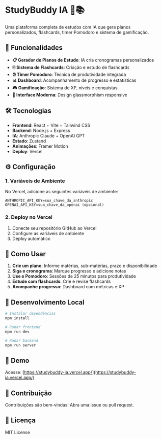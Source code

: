 # StudyBuddy IA 🤖📚

Uma plataforma completa de estudos com IA que gera planos personalizados, flashcards, timer Pomodoro e sistema de gamificação.

## 🚀 Funcionalidades

- **📋 Gerador de Planos de Estudo**: IA cria cronogramas personalizados
- **🃏 Sistema de Flashcards**: Criação e estudo de flashcards
- **⏰ Timer Pomodoro**: Técnica de produtividade integrada
- **📊 Dashboard**: Acompanhamento de progresso e estatísticas
- **🎮 Gamificação**: Sistema de XP, níveis e conquistas
- **🎨 Interface Moderna**: Design glassmorphism responsivo

## 🛠️ Tecnologias

- **Frontend**: React + Vite + Tailwind CSS
- **Backend**: Node.js + Express
- **IA**: Anthropic Claude + OpenAI GPT
- **Estado**: Zustand
- **Animações**: Framer Motion
- **Deploy**: Vercel

## ⚙️ Configuração

### 1. Variáveis de Ambiente

No Vercel, adicione as seguintes variáveis de ambiente:

```
ANTHROPIC_API_KEY=sua_chave_da_anthropic
OPENAI_API_KEY=sua_chave_da_openai (opcional)
```

### 2. Deploy no Vercel

1. Conecte seu repositório GitHub ao Vercel
2. Configure as variáveis de ambiente
3. Deploy automático

## 🎯 Como Usar

1. **Crie um plano**: Informe matérias, sub-matérias, prazo e disponibilidade
2. **Siga o cronograma**: Marque progresso e adicione notas
3. **Use o Pomodoro**: Sessões de 25 minutos para produtividade
4. **Estude com flashcards**: Crie e revise flashcards
5. **Acompanhe progresso**: Dashboard com métricas e XP

## 🔧 Desenvolvimento Local

```bash
# Instalar dependências
npm install

# Rodar frontend
npm run dev

# Rodar backend
npm run server
```

## 📱 Demo

Acesse: [https://studybuddy-ia.vercel.app/](https://studybuddy-ia.vercel.app/)

## 🤝 Contribuição

Contribuições são bem-vindas! Abra uma issue ou pull request.

## 📄 Licença

MIT License
